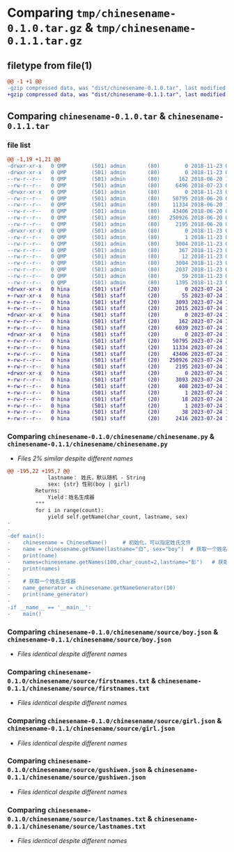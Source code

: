 # Comparing `tmp/chinesename-0.1.0.tar.gz` & `tmp/chinesename-0.1.1.tar.gz`

## filetype from file(1)

```diff
@@ -1 +1 @@
-gzip compressed data, was "dist/chinesename-0.1.0.tar", last modified: Fri Nov 23 08:47:13 2018, max compression
+gzip compressed data, was "dist/chinesename-0.1.1.tar", last modified: Mon Jul 24 14:03:58 2023, max compression
```

## Comparing `chinesename-0.1.0.tar` & `chinesename-0.1.1.tar`

### file list

```diff
@@ -1,19 +1,21 @@
-drwxr-xr-x   0 QMP        (501) admin       (80)        0 2018-11-23 08:47:13.000000 chinesename-0.1.0/
-drwxr-xr-x   0 QMP        (501) admin       (80)        0 2018-11-23 08:47:13.000000 chinesename-0.1.0/chinesename/
--rw-r--r--   0 QMP        (501) admin       (80)      162 2018-06-20 13:12:54.000000 chinesename-0.1.0/chinesename/__init__.py
--rw-r--r--   0 QMP        (501) admin       (80)     6496 2018-07-23 01:38:48.000000 chinesename-0.1.0/chinesename/chinesename.py
-drwxr-xr-x   0 QMP        (501) admin       (80)        0 2018-11-23 08:47:13.000000 chinesename-0.1.0/chinesename/source/
--rw-r--r--   0 QMP        (501) admin       (80)    50795 2018-06-20 09:58:13.000000 chinesename-0.1.0/chinesename/source/boy.json
--rw-r--r--   0 QMP        (501) admin       (80)    11334 2018-06-20 11:37:04.000000 chinesename-0.1.0/chinesename/source/firstnames.txt
--rw-r--r--   0 QMP        (501) admin       (80)    43406 2018-06-20 09:58:13.000000 chinesename-0.1.0/chinesename/source/girl.json
--rw-r--r--   0 QMP        (501) admin       (80)   250926 2018-06-20 07:52:12.000000 chinesename-0.1.0/chinesename/source/gushiwen.json
--rw-r--r--   0 QMP        (501) admin       (80)     2195 2018-06-20 08:49:00.000000 chinesename-0.1.0/chinesename/source/lastnames.txt
-drwxr-xr-x   0 QMP        (501) admin       (80)        0 2018-11-23 08:47:13.000000 chinesename-0.1.0/chinesename.egg-info/
--rw-r--r--   0 QMP        (501) admin       (80)        1 2018-11-23 08:47:13.000000 chinesename-0.1.0/chinesename.egg-info/dependency_links.txt
--rw-r--r--   0 QMP        (501) admin       (80)     3004 2018-11-23 08:47:13.000000 chinesename-0.1.0/chinesename.egg-info/PKG-INFO
--rw-r--r--   0 QMP        (501) admin       (80)      367 2018-11-23 08:47:13.000000 chinesename-0.1.0/chinesename.egg-info/SOURCES.txt
--rw-r--r--   0 QMP        (501) admin       (80)       12 2018-11-23 08:47:13.000000 chinesename-0.1.0/chinesename.egg-info/top_level.txt
--rw-r--r--   0 QMP        (501) admin       (80)     3004 2018-11-23 08:47:13.000000 chinesename-0.1.0/PKG-INFO
--rw-r--r--   0 QMP        (501) admin       (80)     2037 2018-11-23 08:47:13.000000 chinesename-0.1.0/README.rst
--rw-r--r--   0 QMP        (501) admin       (80)       59 2018-11-23 08:47:13.000000 chinesename-0.1.0/setup.cfg
--rw-r--r--   0 QMP        (501) admin       (80)     1395 2018-11-23 08:46:35.000000 chinesename-0.1.0/setup.py
+drwxr-xr-x   0 hina       (501) staff       (20)        0 2023-07-24 14:03:58.000000 chinesename-0.1.1/
+-rwxr-xr-x   0 hina       (501) staff       (20)       55 2023-07-24 14:02:23.000000 chinesename-0.1.1/MANIFEST.in
+-rw-r--r--   0 hina       (501) staff       (20)     3093 2023-07-24 14:03:58.000000 chinesename-0.1.1/PKG-INFO
+-rw-r--r--   0 hina       (501) staff       (20)     2015 2023-07-24 13:56:57.000000 chinesename-0.1.1/README.md
+drwxr-xr-x   0 hina       (501) staff       (20)        0 2023-07-24 14:03:58.000000 chinesename-0.1.1/chinesename/
+-rw-r--r--   0 hina       (501) staff       (20)      162 2023-07-24 13:47:56.000000 chinesename-0.1.1/chinesename/__init__.py
+-rw-r--r--   0 hina       (501) staff       (20)     6039 2023-07-24 13:56:07.000000 chinesename-0.1.1/chinesename/chinesename.py
+drwxr-xr-x   0 hina       (501) staff       (20)        0 2023-07-24 14:03:58.000000 chinesename-0.1.1/chinesename/source/
+-rw-r--r--   0 hina       (501) staff       (20)    50795 2023-07-24 13:47:56.000000 chinesename-0.1.1/chinesename/source/boy.json
+-rw-r--r--   0 hina       (501) staff       (20)    11334 2023-07-24 13:47:56.000000 chinesename-0.1.1/chinesename/source/firstnames.txt
+-rw-r--r--   0 hina       (501) staff       (20)    43406 2023-07-24 13:47:56.000000 chinesename-0.1.1/chinesename/source/girl.json
+-rw-r--r--   0 hina       (501) staff       (20)   250926 2023-07-24 13:47:56.000000 chinesename-0.1.1/chinesename/source/gushiwen.json
+-rw-r--r--   0 hina       (501) staff       (20)     2195 2023-07-24 13:47:56.000000 chinesename-0.1.1/chinesename/source/lastnames.txt
+drwxr-xr-x   0 hina       (501) staff       (20)        0 2023-07-24 14:03:58.000000 chinesename-0.1.1/chinesename.egg-info/
+-rw-r--r--   0 hina       (501) staff       (20)     3093 2023-07-24 14:03:58.000000 chinesename-0.1.1/chinesename.egg-info/PKG-INFO
+-rw-r--r--   0 hina       (501) staff       (20)      408 2023-07-24 14:03:58.000000 chinesename-0.1.1/chinesename.egg-info/SOURCES.txt
+-rw-r--r--   0 hina       (501) staff       (20)        1 2023-07-24 14:03:58.000000 chinesename-0.1.1/chinesename.egg-info/dependency_links.txt
+-rw-r--r--   0 hina       (501) staff       (20)       18 2023-07-24 14:03:58.000000 chinesename-0.1.1/chinesename.egg-info/top_level.txt
+-rw-r--r--   0 hina       (501) staff       (20)        1 2023-07-24 14:00:01.000000 chinesename-0.1.1/chinesename.egg-info/zip-safe
+-rw-r--r--   0 hina       (501) staff       (20)       38 2023-07-24 14:03:58.000000 chinesename-0.1.1/setup.cfg
+-rw-r--r--   0 hina       (501) staff       (20)     2416 2023-07-24 14:01:02.000000 chinesename-0.1.1/setup.py
```

### Comparing `chinesename-0.1.0/chinesename/chinesename.py` & `chinesename-0.1.1/chinesename/chinesename.py`

 * *Files 2% similar despite different names*

```diff
@@ -195,22 +195,7 @@
             lastname： 姓氏，默认随机 - String
             sex: {str} 性别(boy | girl)
         Returns:
             Yield：姓名生成器
         """
         for i in range(count):
             yield self.getName(char_count, lastname, sex)
-        
-
-def main():
-    chinesename = ChineseName()     # 初始化，可以指定姓氏文件
-    name = chinesename.getName(lastname="白", sex="boy")  # 获取一个姓名
-    print(name)
-    names=chinesename.getNames(100,char_count=2,lastname="彭")   # 获取一个姓名列表
-    print(names)
-
-    # 获取一个姓名生成器
-    name_generator = chinesename.getNameGenerator(10)
-    print(name_generator)
-
-if __name__ == '__main__':
-    main()
```

### Comparing `chinesename-0.1.0/chinesename/source/boy.json` & `chinesename-0.1.1/chinesename/source/boy.json`

 * *Files identical despite different names*

### Comparing `chinesename-0.1.0/chinesename/source/firstnames.txt` & `chinesename-0.1.1/chinesename/source/firstnames.txt`

 * *Files identical despite different names*

### Comparing `chinesename-0.1.0/chinesename/source/girl.json` & `chinesename-0.1.1/chinesename/source/girl.json`

 * *Files identical despite different names*

### Comparing `chinesename-0.1.0/chinesename/source/gushiwen.json` & `chinesename-0.1.1/chinesename/source/gushiwen.json`

 * *Files identical despite different names*

### Comparing `chinesename-0.1.0/chinesename/source/lastnames.txt` & `chinesename-0.1.1/chinesename/source/lastnames.txt`

 * *Files identical despite different names*

